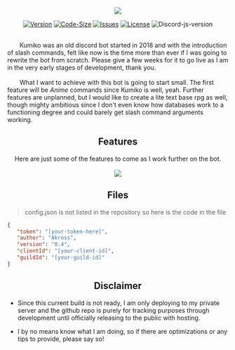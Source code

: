<div align="center">
<img src="https://i.imgur.com/CNqwXru.png" />

[![Version][version-shield]](repo-url)
[![Code-Size][code-size-shield]](repo-url)
[![Issues][issues-sheild]](repo-url)
[![License][license-shield]](repo-url)
![Discord-js-version][discord-js]
<br></br>
</div>

<div>
    <p>
    &emsp;&emsp;Kumiko was an old discord bot started in 2018 and with the introduction of slash commands, felt like now is the time more than ever if I was going to rewrite the bot from scratch. Please give a few weeks for it to go live as I am in the very early stages of development, thank you.
    <br></br>
    &emsp;&emsp;What I want to achieve with this bot is going to start small. The first feature will be <i>Anime</i> commands since Kumiko is well, yeah. Further features are unplanned, but I would like to create a lite text base rpg as well, though mighty ambitious since I don't even know how databases work to a functioning degree and could barely get slash command arguments working.
    </p>
</div>

<div align="center"><h2>Features</h2>
    Here are just some of the features to come as I work further on the bot.
    <br></br>
    <img src="https://i.imgur.com/2odML5a.png">
</div>

<div align="center"><h2>Files</h2></div>

> config.json is not listed in the repository so here is the code in the file

 ```json
{
    "token": "[your-token-here]",
    "author": "Akross",
    "version": "0.4",
    "clientId": "[your-client-id]",
    "guildId": "[your-guild-id]"
}
```

<div align="center"><h2>Disclaimer</h2></div>

- Since this current build is not ready, I am only deploying to my private server and the github repo is purely for tracking purposes through development until officially releasing to the public with hosting.

- I by no means know what I am doing, so if there are optimizations or any tips to provide, please say so!

[version-shield]: https://img.shields.io/github/v/release/akr0ss/kumiko-discord-bot?include_prereleases
[repo-url]: https://github.com/akr0ss/kumiko-discord-bot
[code-size-shield]: https://img.shields.io/github/languages/code-size/akr0ss/kumiko-discord-bot
[issues-sheild]: https://img.shields.io/github/issues/akr0ss/kumiko-discord-bot
[license-shield]: https://img.shields.io/github/license/akr0ss/kumiko-discord-bot
[discord-js]: https://img.shields.io/badge/Discord.js-v14.7.1-%232C7D59
